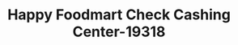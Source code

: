 ---
f_zip-code: 95334
f_state-code: CA
title: Happy Foodmart Check Cashing Center-19318
f_phone: 209-394-1418
f_city-only: Livingston
f_address: 1471 B Street Livingston
f_location-unique-id: '19318'
slug: happy-foodmart-check-cashing-center-19318
updated-on: '2024-05-30T13:46:58.046Z'
created-on: '2024-05-30T13:36:59.803Z'
published-on: '2024-05-30T13:54:32.469Z'
f_city-state: cms/city/livingston-ca.md
f_company: cms/company/happy-foodmart-check-cashing-center.md
f_state: cms/state/california.md
layout: '[payday-loan].html'
tags: payday-loan
---